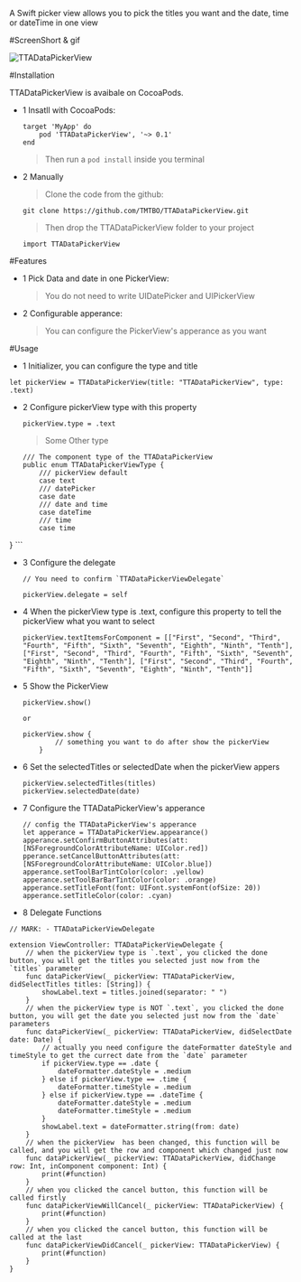 A Swift picker view allows you to pick the titles you want and the date, time or dateTime in one view

#ScreenShort & gif

![TTADataPickerView](https://github.com/TMTBO/TTADataPickerView/blob/master/TTADataPickerView.gif)

#Installation

TTADataPickerView is avaibale on CocoaPods.

* 1 Insatll with CocoaPods:

	```
	target 'MyApp' do
  		pod 'TTADataPickerView', '~> 0.1'
	end
	```
	>Then run a `pod install` inside you terminal
	
* 2 Manually
	> Clone the code from the github:
	
	`git clone https://github.com/TMTBO/TTADataPickerView.git`
	>Then drop the TTADataPickerView folder to your project
	
	`import TTADataPickerView`
	
#Features
* 1 Pick Data and date in one PickerView: 

	>You do not need to write UIDatePicker and UIPickerView
* 2 Configurable apperance: 

	>You can configure the PickerView's apperance as you want

#Usage

* 1 Initializer, you can configure the type and title
```
let pickerView = TTADataPickerView(title: "TTADataPickerView", type: .text)
```

* 2 Configure pickerView type with this property

	```
	pickerView.type = .text
	```
	> Some Other type
	
	```
	/// The component type of the TTADataPickerView
	public enum TTADataPickerViewType {
    	/// pickerView default
    	case text
    	/// datePicker
    	case date
    	/// date and time
    	case dateTime
   		/// time
    	case time
}
	```
		
* 3 Configure the delegate

	```
	// You need to confirm `TTADataPickerViewDelegate`
	
	pickerView.delegate = self
	```
* 4 When the pickerView type is .text, configure this property to tell the pickerView what you want to select

	```
	pickerView.textItemsForComponent = [["First", "Second", "Third", "Fourth", "Fifth", "Sixth", "Seventh", "Eighth", "Ninth", "Tenth"], ["First", "Second", "Third", "Fourth", "Fifth", "Sixth", "Seventh", "Eighth", "Ninth", "Tenth"], ["First", "Second", "Third", "Fourth", "Fifth", "Sixth", "Seventh", "Eighth", "Ninth", "Tenth"]]
	```
* 5 Show the PickerView
	
	```
	pickerView.show()
	
	or
	
	pickerView.show { 
            // something you want to do after show the pickerView
        }
	```
	
* 6 Set the selectedTitles or selectedDate when the pickerView appers

	```
    pickerView.selectedTitles(titles)
    pickerView.selectedDate(date)
	```

* 7 Configure the TTADataPickerView's apperance

	```
	// config the TTADataPickerView's apperance
	let apperance = TTADataPickerView.appearance()
	apperance.setConfirmButtonAttributes(att: [NSForegroundColorAttributeName: UIColor.red])
	pperance.setCancelButtonAttributes(att: [NSForegroundColorAttributeName: UIColor.blue])
	apperance.setToolBarTintColor(color: .yellow)      apperance.setToolBarBarTintColor(color: .orange)
	apperance.setTitleFont(font: UIFont.systemFont(ofSize: 20))
	apperance.setTitleColor(color: .cyan)
	```
	
* 8 Delegate Functions

```
// MARK: - TTADataPickerViewDelegate

extension ViewController: TTADataPickerViewDelegate {
    // when the pickerView type is `.text`, you clicked the done button, you will get the titles you selected just now from the `titles` parameter
    func dataPickerView(_ pickerView: TTADataPickerView, didSelectTitles titles: [String]) {
        showLabel.text = titles.joined(separator: " ")
    }
    // when the pickerView type is NOT `.text`, you clicked the done button, you will get the date you selected just now from the `date` parameters
    func dataPickerView(_ pickerView: TTADataPickerView, didSelectDate date: Date) {
        // actually you need configure the dateFormatter dateStyle and timeStyle to get the currect date from the `date` parameter
        if pickerView.type == .date {
            dateFormatter.dateStyle = .medium
        } else if pickerView.type == .time {
            dateFormatter.timeStyle = .medium
        } else if pickerView.type == .dateTime {
            dateFormatter.dateStyle = .medium
            dateFormatter.timeStyle = .medium
        }
        showLabel.text = dateFormatter.string(from: date)
    }
    // when the pickerView  has been changed, this function will be called, and you will get the row and component which changed just now
    func dataPickerView(_ pickerView: TTADataPickerView, didChange row: Int, inComponent component: Int) {
        print(#function)
    }
    // when you clicked the cancel button, this function will be called firstly
    func dataPickerViewWillCancel(_ pickerView: TTADataPickerView) {
        print(#function)
    }
    // when you clicked the cancel button, this function will be called at the last
    func dataPickerViewDidCancel(_ pickerView: TTADataPickerView) {
        print(#function)
    }
}
```

